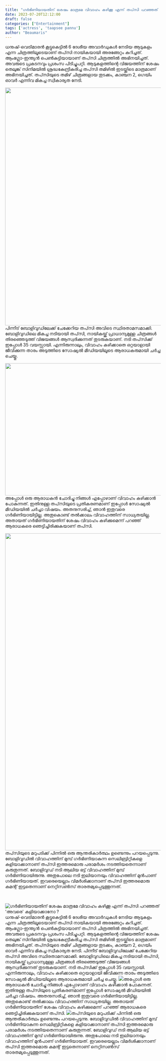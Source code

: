 ```yaml
---
title: "ഗർഭിണിയായതിന് ശേഷം മാത്രമേ വിവാഹം കഴിക്കൂ എന്ന് തപ്‌സി പറഞ്ഞത് 'അവരെ' കളിയാക്കാനോ  ?"
date: 2023-07-20T12:12:00
draft: false
categories: ["Entertainment"]
tags: ['actress', 'taapsee pannu']
author: "Beaumaris"
---
```


ധനുഷ്-വെട്രിമാരൻ കൂട്ടുകെട്ടിൽ 6 ദേശീയ അവാർഡുകൾ നേടിയ ആടുകളം എന്ന ചിത്രത്തിലൂടെയാണ് തപ്‌സി നായികയായി അരങ്ങേറ്റം കുറിച്ചത്. ആംഗ്ലോ-ഇന്ത്യൻ പെൺകുട്ടിയായാണ് തപ്‌സി ചിത്രത്തിൽ അഭിനയിച്ചത്. അവരുടെ പ്രകടനവും പ്രശംസ പിടിച്ചുപറ്റി. ആടുകളത്തിന്റെ വിജയത്തിന് ശേഷം തെലുങ്ക് സിനിമയിൽ ശ്രദ്ധകേന്ദ്രീകരിച്ച തപ്‌സി തമിഴിൽ ഇടയ്ക്കിടെ മാത്രമാണ് അഭിനയിച്ചത്. തപ്‌സിയുടെ തമിഴ് ചിത്രങ്ങളായ തുടക്കം, കാഞ്ചന 2, ഗെയിം ഓവർ എന്നിവ മികച്ച സ്വീകാര്യത നേടി.

<a href="https://cdn.boolokam.com/articles/2023/07/dqdfff-1.webp"><img class="alignnone size-large wp-image-403732" src="https://cdn.boolokam.com/articles/2023/07/dqdfff-1-1024x768.webp" alt="" width="1024" height="768" /></a> പിന്നീട് ബോളിവുഡിലേക്ക് ചേക്കേറിയ തപ്‌സി അവിടെ സ്ഥിരതാമസമാക്കി. ബോളിവുഡിലെ മികച്ച നടിയായി തപ്‌സി, നായികയ്ക്ക് പ്രാധാന്യമുള്ള ചിത്രങ്ങൾ തിരഞ്ഞെടുത്ത് വിജയങ്ങൾ ആസ്വദിക്കുന്നത് തുടരുകയാണ്. നടി തപ്‌സിക്ക് ഇപ്പോൾ 35 വയസ്സായി. എന്നിരുന്നാലും, വിവാഹം കഴിക്കാതെ ഒറ്റയാളായി ജീവിക്കുന്ന താരം അടുത്തിടെ സോഷ്യൽ മീഡിയയിലൂടെ ആരാധകരുമായി ചർച്ച ചെയ്തു.

<a href="https://cdn.boolokam.com/articles/2023/07/fwwweerrr.webp"><img class="alignnone size-large wp-image-403733" src="https://cdn.boolokam.com/articles/2023/07/fwwweerrr.webp" alt="" width="640" height="427" /></a>അപ്പോൾ ഒരു ആരാധകൻ ചോദിച്ചു നിങ്ങൾ എപ്പോഴാണ് വിവാഹം കഴിക്കാൻ പോകുന്നത്. ഇതിനുള്ള തപ്‌സിയുടെ പ്രതികരണമാണ് ഇപ്പോൾ സോഷ്യൽ മീഡിയയിൽ ചർച്ചാ വിഷയം. അതനുസരിച്ച്, ഞാൻ ഇതുവരെ ഗർഭിണിയായിട്ടില്ല. അതുകൊണ്ട് തൽക്കാലം വിവാഹത്തിന് സാധ്യതയില്ല. അതായത് ഗർഭിണിയായതിന് ശേഷം വിവാഹം കഴിക്കുമെന്ന് പറഞ്ഞ് ആരാധകരെ ഞെട്ടിച്ചിരിക്കുകയാണ് തപ്‌സി.

<a href="https://cdn.boolokam.com/articles/2023/07/vsvv.jpg"><img class="alignnone size-large wp-image-403734" src="https://cdn.boolokam.com/articles/2023/07/vsvv-819x1024.jpg" alt="" width="819" height="1024" /></a>തപ്‌സിയുടെ മറുപടിക്ക് പിന്നിൽ ഒരു ആന്തരികാർത്ഥം ഉണ്ടെന്നും പറയപ്പെടുന്നു. ബോളിവുഡിൽ വിവാഹത്തിന് മുമ്പ് ഗർഭിണിയാകുന്ന സെലിബ്രിറ്റികളെ കളിയാക്കാനാണ് തപ്‌സി ഇത്തരമൊരു പരാമർശം നടത്തിയതെന്നാണ് കരുതുന്നത്. ബോളിവുഡ് നടി ആലിയ ഭട്ട് വിവാഹത്തിന് മുമ്പ് ഗർഭിണിയായിരുന്നു. അതുപോലെ നടി ഇലിയാനയും വിവാഹത്തിന് മുൻപാണ് ഗർഭിണിയായത്. ഇവരെയെല്ലാം വിമർശിക്കാനാണ് തപ്‌സി ഇത്തരമൊരു കമന്റ് ഇട്ടതെന്നാണ് നെറ്റിസൺസ് താരതമ്യപ്പെടുത്തുന്നത്.

&nbsp;


![ഗർഭിണിയായതിന് ശേഷം മാത്രമേ വിവാഹം കഴിക്കൂ എന്ന് തപ്‌സി പറഞ്ഞത് 'അവരെ' കളിയാക്കാനോ  ?](https://cdn.boolokam.com/articles/2023/07/dqdfff-1-1024x768.webp)ധനുഷ്-വെട്രിമാരൻ കൂട്ടുകെട്ടിൽ 6 ദേശീയ അവാർഡുകൾ നേടിയ ആടുകളം എന്ന ചിത്രത്തിലൂടെയാണ് തപ്‌സി നായികയായി അരങ്ങേറ്റം കുറിച്ചത്. ആംഗ്ലോ-ഇന്ത്യൻ പെൺകുട്ടിയായാണ് തപ്‌സി ചിത്രത്തിൽ അഭിനയിച്ചത്. അവരുടെ പ്രകടനവും പ്രശംസ പിടിച്ചുപറ്റി. ആടുകളത്തിന്റെ വിജയത്തിന് ശേഷം തെലുങ്ക് സിനിമയിൽ ശ്രദ്ധകേന്ദ്രീകരിച്ച തപ്‌സി തമിഴിൽ ഇടയ്ക്കിടെ മാത്രമാണ് അഭിനയിച്ചത്. തപ്‌സിയുടെ തമിഴ് ചിത്രങ്ങളായ തുടക്കം, കാഞ്ചന 2, ഗെയിം ഓവർ എന്നിവ മികച്ച സ്വീകാര്യത നേടി. [](https://cdn.boolokam.com/articles/2023/07/dqdfff-1.webp) പിന്നീട് ബോളിവുഡിലേക്ക് ചേക്കേറിയ തപ്‌സി അവിടെ സ്ഥിരതാമസമാക്കി. ബോളിവുഡിലെ മികച്ച നടിയായി തപ്‌സി, നായികയ്ക്ക് പ്രാധാന്യമുള്ള ചിത്രങ്ങൾ തിരഞ്ഞെടുത്ത് വിജയങ്ങൾ ആസ്വദിക്കുന്നത് തുടരുകയാണ്. നടി തപ്‌സിക്ക് ഇപ്പോൾ 35 വയസ്സായി. എന്നിരുന്നാലും, വിവാഹം കഴിക്കാതെ ഒറ്റയാളായി ജീവിക്കുന്ന താരം അടുത്തിടെ സോഷ്യൽ മീഡിയയിലൂടെ ആരാധകരുമായി ചർച്ച ചെയ്തു. [![](https://cdn.boolokam.com/articles/2023/07/fwwweerrr.webp)](https://cdn.boolokam.com/articles/2023/07/fwwweerrr.webp)അപ്പോൾ ഒരു ആരാധകൻ ചോദിച്ചു നിങ്ങൾ എപ്പോഴാണ് വിവാഹം കഴിക്കാൻ പോകുന്നത്. ഇതിനുള്ള തപ്‌സിയുടെ പ്രതികരണമാണ് ഇപ്പോൾ സോഷ്യൽ മീഡിയയിൽ ചർച്ചാ വിഷയം. അതനുസരിച്ച്, ഞാൻ ഇതുവരെ ഗർഭിണിയായിട്ടില്ല. അതുകൊണ്ട് തൽക്കാലം വിവാഹത്തിന് സാധ്യതയില്ല. അതായത് ഗർഭിണിയായതിന് ശേഷം വിവാഹം കഴിക്കുമെന്ന് പറഞ്ഞ് ആരാധകരെ ഞെട്ടിച്ചിരിക്കുകയാണ് തപ്‌സി. [![](https://cdn.boolokam.com/articles/2023/07/vsvv-819x1024.jpg)](https://cdn.boolokam.com/articles/2023/07/vsvv.jpg)തപ്‌സിയുടെ മറുപടിക്ക് പിന്നിൽ ഒരു ആന്തരികാർത്ഥം ഉണ്ടെന്നും പറയപ്പെടുന്നു. ബോളിവുഡിൽ വിവാഹത്തിന് മുമ്പ് ഗർഭിണിയാകുന്ന സെലിബ്രിറ്റികളെ കളിയാക്കാനാണ് തപ്‌സി ഇത്തരമൊരു പരാമർശം നടത്തിയതെന്നാണ് കരുതുന്നത്. ബോളിവുഡ് നടി ആലിയ ഭട്ട് വിവാഹത്തിന് മുമ്പ് ഗർഭിണിയായിരുന്നു. അതുപോലെ നടി ഇലിയാനയും വിവാഹത്തിന് മുൻപാണ് ഗർഭിണിയായത്. ഇവരെയെല്ലാം വിമർശിക്കാനാണ് തപ്‌സി ഇത്തരമൊരു കമന്റ് ഇട്ടതെന്നാണ് നെറ്റിസൺസ് താരതമ്യപ്പെടുത്തുന്നത്. 
